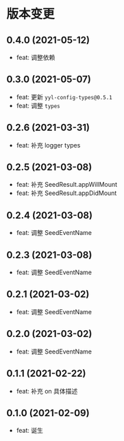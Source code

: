# 版本变更

## 0.4.0 (2021-05-12)

- feat: 调整依赖

## 0.3.0 (2021-05-07)

- feat: 更新 `yyl-config-types@0.5.1`
- feat: 调整 `types`

## 0.2.6 (2021-03-31)

- feat: 补充 logger types

## 0.2.5 (2021-03-08)

- feat: 补充 SeedResult.appWillMount
- feat: 补充 SeedResult.appDidMount

## 0.2.4 (2021-03-08)

- feat: 调整 SeedEventName

## 0.2.3 (2021-03-08)

- feat: 调整 SeedEventName

## 0.2.1 (2021-03-02)

- feat: 调整 SeedEventName

## 0.2.0 (2021-03-02)

- feat: 调整 SeedEventName

## 0.1.1 (2021-02-22)

- feat: 补充 on 具体描述

## 0.1.0 (2021-02-09)

- feat: 诞生

